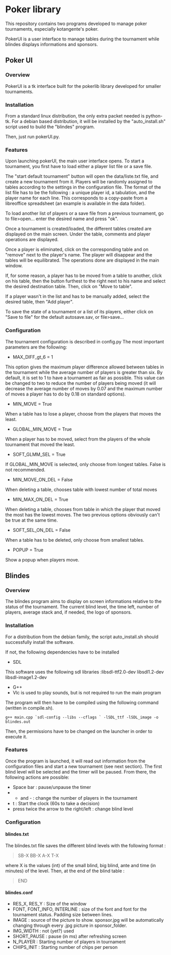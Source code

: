 # Poker library
This repository contains two programs developed to manage poker tournaments, especially kotangente's poker.

PokerUI is a user interface to manage tables during the tournament while blindes displays informations and sponsors.

## Poker UI
### Overview
PokerUI is a tk interface built for the pokerlib library developed for smaller tournaments.
### Installation
From a standard linux distribution, the only extra packet needed is python-tk. For a debian based distribution, it will be installed by the "auto_install.sh" script used to build the "blindes" program.

Then, just run pokerUI.py.

### Features

Upon launching pokerUI, the main user interface opens. To start a tournament, you first have to load either a player list file or a save file. 

The "start default tournament" button will open the data/liste.txt file, and create a new tournament from it. Players will be randomly assigned to tables according to the settings in the configuration file. The format of the list file has to be the following : a unique player id, a tabulation, and the player name for each line. This corresponds to a copy-paste from a libreoffice spreadsheet (an example is available in the data folder).

To load another list of players or a save file from a previous tournament, go to file>open... enter the desired name and press "ok".

Once a tournament is created/loaded, the different tables created are displayed on the main screen. Under the table, comments and player operations are displayed.

Once a player is eliminated, click on the corresponding table and on "remove" next to the player's name. The player will disappear and the tables will be equilibrated. The operations done are displayed in the main window.

If, for some reason, a player has to be moved from a table to another, click on his table, then the button furthest to the right next to his name and select the desired destination table. Then, click on "Move to table".

If a player wasn't in the list and has to be manually added, select the desired table, then "Add player".

To save the state of a tournament or a list of its players, either click on "Save to file" for the default autosave.sav, or file>save...


### Configuration

The tournament configuration is described in config.py The most important parameters are the following:

* MAX_DIFF_gt_6 = 1

This option gives the maximum player difference allowed between tables in the tournament while the average number of players is greater than six. By default, it is set to 1 to have a tournament as fair as possible. This value can be changed to two to reduce the number of players being moved (it will decrease the average number of moves by 0.07 and the maximum number of moves a player has to do by 0.18 on standard options). 

* MIN_MOVE = True

When a table has to lose a player, choose from the players that moves the least.

* GLOBAL_MIN_MOVE = True

When a player has to be moved, select from the players of the whole tournament that moved the least.

* SOFT_GLMM_SEL = True

If GLOBAL_MIN_MOVE is selected, only choose from longest tables. False is not recommended.

* MIN_MOVE_ON_DEL = False

When deleting a table, chooses table with lowest number of total moves
* MIN_MAX_ON_DEL = True

When deleting a table, chooses from table in which the player that moved the most has the lowest moves. The two previous options obviously can't be true at the same time.
* SOFT_SEL_ON_DEL = False

When a table has to be deleted, only choose from smallest tables.

* POPUP = True

Show a popup when players move.
## Blindes
### Overview
The blindes program aims to display on screen informations relative to the status of the tournament. The current blind level, the time left, number of players, average stack and, if needed, the logo of sponsors.

### Installation
For a distribution from the debian family, the script auto_install.sh should successfully install the software.

If not, the following dependencies have to be installed
* SDL

This software uses the following sdl libraries :libsdl-ttf2.0-dev libsdl1.2-dev libsdl-image1.2-dev
* G++
* Vlc is used to play sounds, but is not required to run the main program

The program will then have to be compiled using the following command (written in compile.sh).

```
g++ main.cpp `sdl-config --libs --cflags ` -lSDL_ttf -lSDL_image -o blindes.out
```
Then, the permissions have to be changed on the launcher in order to execute it.

### Features
Once the program is launched, it will read out information from the configuration files and start a new tournament (see next section). The first blind level will be selected and the timer will be paused. From there, the following actions are possible:
* Space bar : pause/unpause the timer
* + and - : change the number of players in the tournament
* t : Start the clock (60s to take a decision)
* press twice the arrow to the right/left : change blind level

### Configuration
#### blindes.txt
The blindes.txt file saves the different blind levels with the following format :
>SB-X BB-X A-X T-X

where X is the values (int) of the small blind, big blind, ante and time (in minutes) of the level. Then, at the end of the blind table :

>END

#### blindes.conf

* RES_X, RES_Y : Size of the window
* FONT, FONT_INFO, INTERLINE : size of the font and font for the tournament status. Padding size between lines.
* IMAGE : source of the picture to show. sponsor.jpg will be automatically changing through every .jpg picture in sponsor_folder.
* IMG_WIDTH : not (yet?) used
* SHORT_PAUSE : pause (in ms) after refreshing screen
* N_PLAYER : Starting number of players in tournament
* CHIPS_INIT : Starting number of chips per person


